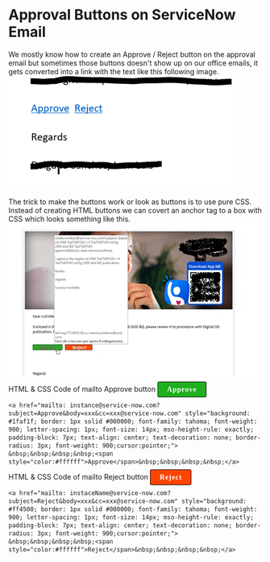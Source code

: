 # Approval Buttons on ServiceNow Email
We mostly know how to create an Approve / Reject button on the approval email but sometimes those buttons doesn't show up on our office emails, it gets converted into a link with the text like this following image.
![Failed Approval Button Image](failed_approval_buttons.png)

The trick to make the buttons work or look as buttons is to use pure CSS. Instead of creating HTML buttons we can covert an anchor tag to a box with CSS which looks something like this.
![Working Approval Button Image](working_approval_buttons.png)

HTML & CSS Code of mailto Approve button <a href="mailto: instance@service-now.com?subject=Approve&body=xxx&cc=xxx@service-now.com" style="background: #1faf1f; border: 1px solid #000000; font-family: tahoma; font-weight: 900; letter-spacing: 1px; font-size: 14px; mso-height-rule: exactly; padding-block: 7px; text-align: center; text-decoration: none; border-radius: 3px; font-weight: 900;cursor:pointer;"> &nbsp;&nbsp;&nbsp;&nbsp;<span style="color:#ffffff">Approve</span>&nbsp;&nbsp;&nbsp;&nbsp;</a>
```
<a href="mailto: instance@service-now.com?subject=Approve&body=xxx&cc=xxx@service-now.com" style="background: #1faf1f; border: 1px solid #000000; font-family: tahoma; font-weight: 900; letter-spacing: 1px; font-size: 14px; mso-height-rule: exactly; padding-block: 7px; text-align: center; text-decoration: none; border-radius: 3px; font-weight: 900;cursor:pointer;"> &nbsp;&nbsp;&nbsp;&nbsp;<span style="color:#ffffff">Approve</span>&nbsp;&nbsp;&nbsp;&nbsp;</a>
```
HTML & CSS Code of mailto Reject button <a href="mailto: instaceName@service-now.com?subject=Reject&body=xxx&cc=xxx@service-now.com" style="background: #ff4500; border: 1px solid #000000; font-family: tahoma; font-weight: 900; letter-spacing: 1px; font-size: 14px; mso-height-rule: exactly; padding-block: 7px; text-align: center; text-decoration: none; border-radius: 3px; font-weight: 900;cursor:pointer;"> &nbsp;&nbsp;&nbsp;&nbsp;<span style="color:#ffffff">Reject</span>&nbsp;&nbsp;&nbsp;&nbsp;</a>
```
<a href="mailto: instaceName@service-now.com?subject=Reject&body=xxx&cc=xxx@service-now.com" style="background: #ff4500; border: 1px solid #000000; font-family: tahoma; font-weight: 900; letter-spacing: 1px; font-size: 14px; mso-height-rule: exactly; padding-block: 7px; text-align: center; text-decoration: none; border-radius: 3px; font-weight: 900;cursor:pointer;"> &nbsp;&nbsp;&nbsp;&nbsp;<span style="color:#ffffff">Reject</span>&nbsp;&nbsp;&nbsp;&nbsp;</a>
```
